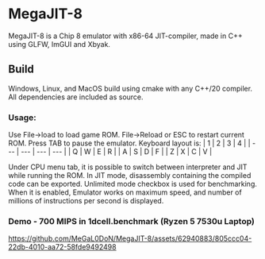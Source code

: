# MegaJIT-8

MegaJIT-8 is a Chip 8 emulator with x86-64 JIT-compiler, made in C++ using GLFW, ImGUI and Xbyak.

## Build

Windows, Linux, and MacOS build using cmake with any C++/20 compiler. All dependencies are included as source.

### Usage:

Use File->load to load game ROM. File->Reload or ESC to restart current ROM. Press TAB to pause the emulator.
Keyboard layout is: 
| 1 | 2 | 3 | 4 |
| --- | --- | --- | --- |
| Q | W | E | R |
| A | S | D | F |
| Z | X | C | V |

Under CPU menu tab, it is possible to switch between interpreter and JIT while running the ROM. In JIT mode, disassembly containing the compiled code can be exported. Unlimited mode checkbox is used for benchmarking. When it is enabled, Emulator works on maximum speed, and number of millions of instructions per second is displayed.

### Demo - 700 MIPS in 1dcell.benchmark (Ryzen 5 7530u Laptop)
https://github.com/MeGaL0DoN/MegaJIT-8/assets/62940883/805ccc04-22db-4010-aa72-58fde9492498
